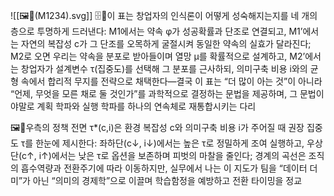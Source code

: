 ![[🖼️🐅(M1234).svg]]
🗄️🐅이 표는 창업자의 인식론이 어떻게 성숙해지는지를 네 개의 층으로 투명하게 드러낸다: M1에서는 약속 φ가 성공확률과 단조로 연결되고, M1’에서는 자연의 복잡성 c가 그 단조를 오목하게 굴절시켜 동일한 약속의 실효가 달라진다; M2로 오면 우리는 약속을 분포로 받아들이며 열망 μ를 확률적으로 설계하고, M2’에서는 창업자가 설계변수 τ(집중도)를 선택해 그 분포를 근사하되, 의미구축 비용 i와의 균형 속에서 합리적 무지를 전략으로 채택한다—결국 이 표는 “더 많이 아는 것”이 아니라 “언제, 무엇을 모른 채로 둘 것인가”를 과학적으로 결정하는 문법을 제공하며, 그 문법이야말로 계획 학파와 실행 학파를 하나의 연속체로 재통합시키는 다리


🖼️🐙우측의 정책 전면 τ*(c,i)은 환경 복잡성 c와 의미구축 비용 i가 주어질 때 권장 집중도 τ를 한눈에 제시한다: 좌하단(c↓, i↓)에서는 높은 τ로 정밀하게 조여 실행하고, 우상단(c↑, i↑)에서는 낮은 τ로 옵션을 보존하며 피벗의 마찰을 줄인다; 경계의 곡선은 조직의 흡수역량과 전환주기에 따라 이동하지만, 실무에서 나는 이 지도가 팀을 “데이터 더미”가 아닌 “의미의 경제학”으로 이끌며 학습함정을 예방하고 전환 타이밍을 정교